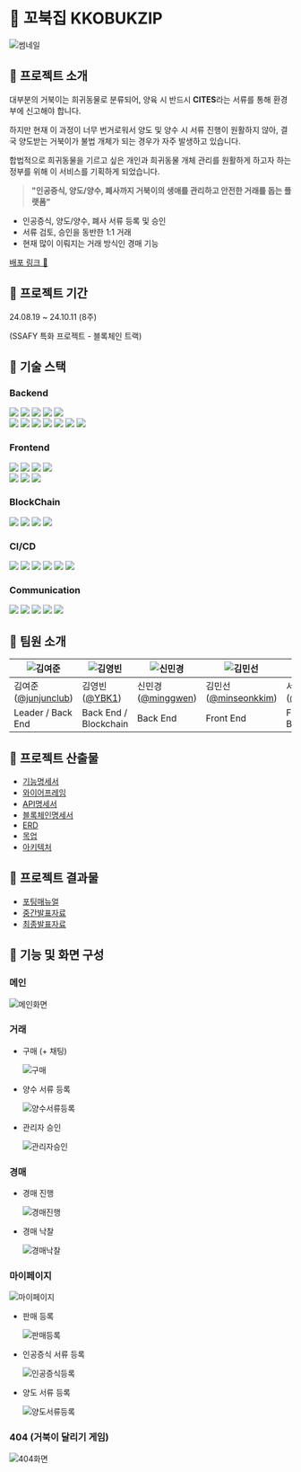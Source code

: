 # 🐢 꼬북집 KKOBUKZIP

![썸네일](./docs/assets/thumbnail.PNG)

## 💚 프로젝트 소개

대부분의 거북이는 희귀동물로 분류되어, 양육 시 반드시 <b>CITES</b>라는 서류를 통해 환경부에 신고해야 합니다.

하지만 현재 이 과정이 너무 번거로워서 양도 및 양수 시 서류 진행이 원활하지 않아, 결국 양도받는 거북이가 불법 개체가 되는 경우가 자주 발생하고 있습니다.

합법적으로 희귀동물을 기르고 싶은 개인과 희귀동물 개체 관리를 원활하게 하고자 하는 정부를 위해 이 서비스를 기획하게 되었습니다.

> **"인공증식, 양도/양수, 폐사까지 거북이의 생애를 관리하고 안전한 거래를 돕는 플랫폼"**

- 인공증식, 양도/양수, 폐사 서류 등록 및 승인
- 서류 검토, 승인을 동반한 1:1 거래
- 현재 많이 이뤄지는 거래 방식인 경매 기능

[배포 링크 🔗](https://j11c107.p.ssafy.io/)

## 💚 프로젝트 기간

24.08.19 ~ 24.10.11 (8주)

(SSAFY 특화 프로젝트 - 블록체인 트랙)

## 💚 기술 스택

### **Backend**

<img src="https://img.shields.io/badge/IntelliJ IDEA-000000?style=for-the-badge&logo=IntelliJ IDEA&logoColor=white"> <img src="https://img.shields.io/badge/SpringBoot_3.3.1-6DB33F?style=for-the-badge&logo=Spring Boot&logoColor=white"> <img src="https://img.shields.io/badge/Spring Data JPA-6DB33F?style=for-the-badge&logo=&logoColor=white"> <img src="https://img.shields.io/badge/Spring Security-6DB33F?style=for-the-badge&logo=Spring Security&logoColor=white"> <img src="https://img.shields.io/badge/Spring Cloud-6DB33F?style=for-the-badge&logo=Spring Colud&logoColor=white"> <br> <img src="https://img.shields.io/badge/Spring Batch-6DB33F?style=for-the-badge&logo=&logoColor=white"> <img src="https://img.shields.io/badge/rabbitmq-FF6600?style=for-the-badge&logo=rabbitmq&logoColor=white"> <img src="https://img.shields.io/badge/Redis-DC382D?style=for-the-badge&logo=Redis&logoColor=white"> <img src="https://img.shields.io/badge/MySQL-4479A1?style=for-the-badge&logo=MySQL&logoColor=white"> <img src = "https://img.shields.io/badge/-MongoDB-13aa52?style=for-the-badge&logo=mongodb&logoColor=white"> <img src="https://img.shields.io/badge/AWS S3-569A31?style=for-the-badge&logo=amazons3&logoColor=white"> <img src="https://img.shields.io/badge/WebSocket-000000?style=for-the-badge&logo=&logoColor=white">

### **Frontend**

<img src="https://img.shields.io/badge/Visual Studio Code-007ACC?style=for-the-badge&logo=Visual Studio Code&logoColor=white"> <img src="https://img.shields.io/badge/Vite_5.3.1-646CFF?style=for-the-badge&logo=Vite&logoColor=white"> <img src="https://img.shields.io/badge/React_18.3.1-61DAFB?style=for-the-badge&logo=React&logoColor=white"> <img src="https://img.shields.io/badge/Typescript_5.2.2-3178C6?style=for-the-badge&logo=Typescript&logoColor=white"> <br> <img src="https://img.shields.io/badge/Tailwind CSS_3.4.4-06B6D4?style=for-the-badge&logo=Tailwind CSS&logoColor=white"> <img src="https://img.shields.io/badge/zustand-000000?style=for-the-badge&logo=&logoColor=white"> <img src="https://img.shields.io/badge/WebSocket-000000?style=for-the-badge&logo=&logoColor=white">

### **BlockChain**

<img src="https://img.shields.io/badge/solidity-363636?style=for-the-badge&logo=solidity&logoColor=white" > <img src="https://img.shields.io/badge/web3j-F16822?style=for-the-badge" > <img src="https://img.shields.io/badge/web3.js-F16822?style=for-the-badge&logo=web3dotjs&logoColor=white" > <img src="https://img.shields.io/badge/openzeppelin-4E5EE4?style=for-the-badge&logo=openzeppelin&logoColor=white">

### **CI/CD**

<img src="https://img.shields.io/badge/AWS EC2-232F3E?style=for-the-badge&logo=Amazon AWS&logoColor=white"> <img src="https://img.shields.io/badge/Jenkins-D24939?style=for-the-badge&logo=Jenkins&logoColor=white"> <img src="https://img.shields.io/badge/Docker-2496ED?style=for-the-badge&logo=Docker&logoColor=white"> <img src="https://img.shields.io/badge/Docker Compose-2496ED?style=for-the-badge&logo=Docker&logoColor=white"> <img src="https://img.shields.io/badge/NGINX-009639?style=for-the-badge&logo=NGINX&logoColor=white"> <img src="https://img.shields.io/badge/SSL-000000?style=for-the-badge&logo=&logoColor=white">

### **Communication**

<img src="https://img.shields.io/badge/Git(Gitlab)-FCA121?style=for-the-badge&logo=Gitlab&logoColor=white"> <img src="https://img.shields.io/badge/Jira-0052CC?style=for-the-badge&logo=Jira&logoColor=white"> <img src="https://img.shields.io/badge/Notion-000000?style=for-the-badge&logo=Notion&logoColor=white"> <img src="https://img.shields.io/badge/Mattermost-0058CC?style=for-the-badge&logo=Mattermost&logoColor=white"> <img src="https://img.shields.io/badge/Figma-F24E1E?style=for-the-badge&logo=Figma&logoColor=white">

## 💚 팀원 소개

| ![김여준](https://avatars.githubusercontent.com/junjunclub) | ![김영빈](https://avatars.githubusercontent.com/YBK1) | ![신민경](https://avatars.githubusercontent.com/minggwen) | ![김민선](https://avatars.githubusercontent.com/minseonkkim) | ![서규범](https://avatars.githubusercontent.com/goosebbeoms) | ![한세훈](https://avatars.githubusercontent.com/DDARK00) | 
|---------------------------------------------------------------------------------------------------------------|----------------------------------------------------------------------------------------------------|---------------------------------------------------------------------------------------------------------------|-------------------------------------------------------------------------------------------------|--------------------------------------------------------------------------------------------------|--------------------------------------------------------------------------------------------------|
| 김여준([@junjunclub](https://github.com/junjunclub)) | 김영빈([@YBK1](https://github.com/YBK1)) | 신민경([@minggwen](https://github.com/minggwen)) | 김민선([@minseonkkim](https://github.com/minseonkkim)) | 서규범([@goosebbeoms](https://github.com/goosebbeoms)) | 한세훈([@DDARK00](https://github.com/DDARK00)) | 
| Leader / Back End | Back End / Blockchain | Back End | Front End | Front End / Blockchain | Front End |

## 💚 프로젝트 산출물

- [기능명세서](./docs/기능명세서.md)
- [와이어프레임](./docs/와이어프레임.md)
- [API명세서](./docs/API명세서.md)
- [블록체인명세서](./docs/블록체인명세서.md)
- [ERD](./docs/ERD.md)
- [목업](./docs/목업.md)
- [아키텍처](./docs/아키텍처.md)

## 💚 프로젝트 결과물

- [포팅매뉴얼](./exec/)
- [중간발표자료](./docs/꼬북집_중간발표_PPT.pdf)
- [최종발표자료](./docs/꼬북집_최종발표_PPT.pdf)

## 💚 기능 및 화면 구성
### 메인
![메인화면](./docs/assets/메인화면.gif)

### 거래
- 구매 (+ 채팅)

  ![구매](./docs/assets/구매.gif)

- 양수 서류 등록

  ![양수서류등록](./docs/assets/양수서류등록.gif)

- 관리자 승인

  ![관리자승인](./docs/assets/관리자승인.gif)

### 경매
- 경매 진행

  ![경매진행](./docs/assets/경매진행.gif)

- 경매 낙찰

  ![경매낙찰](./docs/assets/경매낙찰.gif)

### 마이페이지
![마이페이지](./docs/assets/마이페이지.gif)  

- 판매 등록

  ![판매등록](./docs/assets/판매등록.gif)

- 인공증식 서류 등록

  ![인공증식등록](./docs/assets/인공증식등록.gif) 

- 양도 서류 등록
  
  ![양도서류등록](./docs/assets/양도서류등록.gif)

### 404 (거북이 달리기 게임)
![404화면](./docs/assets/404화면.gif)  



